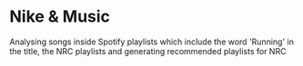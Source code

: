 # Nike & Music
Analysing songs inside Spotify playlists which include the word 'Running' in the title, the NRC playlists and generating recommended playlists for NRC
